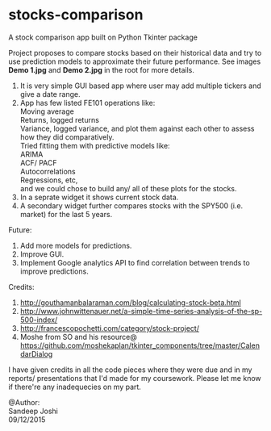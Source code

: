 # stocks-comparison
A stock comparison app built on Python Tkinter package

Project proposes to compare stocks based on their historical data and try to use prediction models to approximate their future performance.  See images __Demo 1.jpg__ and __Demo 2.jpg__ in the root for more details.

1. It is very simple GUI based app where user may add multiple tickers and give a date range.    
2. App has few listed FE101 operations like:    
    Moving average  
  	Returns, logged returns  
  	Variance, logged variance, and plot them against each other to assess how they did comparatively.  
  	Tried fitting them with predictive models like:  
  	ARIMA  
  	ACF/ PACF  
  	Autocorrelations  
  	Regressions, etc,  
  and we could chose to build any/ all of these plots for the stocks.    
3. In a seprate widget it shows current stock data.    
4. A secondary widget further compares stocks with the SPY500 (i.e. market) for the last 5 years.

Future:  
1. Add more models for predictions.  
2. Improve GUI.  
3. Implement Google analytics API to find correlation between trends to improve predictions. 

Credits:  
1. http://gouthamanbalaraman.com/blog/calculating-stock-beta.html  
2. http://www.johnwittenauer.net/a-simple-time-series-analysis-of-the-sp-500-index/  
3. http://francescopochetti.com/category/stock-project/  
4. Moshe from SO and his resource@ https://github.com/moshekaplan/tkinter_components/tree/master/CalendarDialog  

I have given credits in all the code pieces where they were due and in my reports/ presentations that I'd made for my coursework. Please let me know if there're any inadequecies on my part.

@Author:   
Sandeep Joshi  
09/12/2015
